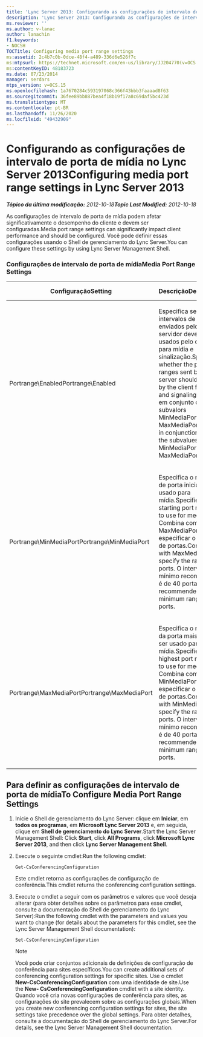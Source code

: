 ```yaml
---
title: 'Lync Server 2013: Configurando as configurações de intervalo de porta de mídia'
description: 'Lync Server 2013: Configurando as configurações de intervalo de porta de mídia.'
ms.reviewer: ''
ms.author: v-lanac
author: lanachin
f1.keywords:
- NOCSH
TOCTitle: Configuring media port range settings
ms:assetid: 2c4b7c0b-0dce-48f4-a489-336d6e526f7c
ms:mtpsurl: https://technet.microsoft.com/en-us/library/JJ204770(v=OCS.15)
ms:contentKeyID: 48183723
ms.date: 07/23/2014
manager: serdars
mtps_version: v=OCS.15
ms.openlocfilehash: 1a7670284c593197068c366f43bbb3faaaad8f63
ms.sourcegitcommit: 36fee89bb887bea4f18b19f17a8c69daf5bc423d
ms.translationtype: MT
ms.contentlocale: pt-BR
ms.lasthandoff: 11/26/2020
ms.locfileid: "49432909"
---
```

# <a name="configuring-media-port-range-settings-in-lync-server-2013"></a><span data-ttu-id="05a13-103">Configurando as configurações de intervalo de porta de mídia no Lync Server 2013</span><span class="sxs-lookup"><span data-stu-id="05a13-103">Configuring media port range settings in Lync Server 2013</span></span>

<div data-xmlns="http://www.w3.org/1999/xhtml">

<div class="topic" data-xmlns="http://www.w3.org/1999/xhtml" data-msxsl="urn:schemas-microsoft-com:xslt" data-cs="https://msdn.microsoft.com/">

<div data-asp="https://msdn2.microsoft.com/asp">



</div>

<div id="mainSection">

<div id="mainBody"><span data-ttu-id="05a13-104">

<span> </span></span><span class="sxs-lookup"><span data-stu-id="05a13-104">

<span> </span></span></span>

<span data-ttu-id="05a13-105">_**Tópico da última modificação:** 2012-10-18_</span><span class="sxs-lookup"><span data-stu-id="05a13-105">_**Topic Last Modified:** 2012-10-18_</span></span>

<span data-ttu-id="05a13-106">As configurações de intervalo de porta de mídia podem afetar significativamente o desempenho do cliente e devem ser configuradas.</span><span class="sxs-lookup"><span data-stu-id="05a13-106">Media port range settings can significantly impact client performance and should be configured.</span></span> <span data-ttu-id="05a13-107">Você pode definir essas configurações usando o Shell de gerenciamento do Lync Server.</span><span class="sxs-lookup"><span data-stu-id="05a13-107">You can configure these settings by using Lync Server Management Shell.</span></span>

### <a name="media-port-range-settings"></a><span data-ttu-id="05a13-108">Configurações de intervalo de porta de mídia</span><span class="sxs-lookup"><span data-stu-id="05a13-108">Media Port Range Settings</span></span>

<table>
<colgroup>
<col style="width: 25%" />
<col style="width: 25%" />
<col style="width: 25%" />
<col style="width: 25%" />
</colgroup>
<thead>
<tr class="header">
<th><span data-ttu-id="05a13-109">Configuração</span><span class="sxs-lookup"><span data-stu-id="05a13-109">Setting</span></span></th>
<th><span data-ttu-id="05a13-110">Descrição</span><span class="sxs-lookup"><span data-stu-id="05a13-110">Description</span></span></th>
<th><span data-ttu-id="05a13-111">Cmdlet do Shell de gerenciamento do Lync Server</span><span class="sxs-lookup"><span data-stu-id="05a13-111">Lync Server Management Shell cmdlet</span></span></th>
<th><span data-ttu-id="05a13-112">Parâmetros do cmdlet</span><span class="sxs-lookup"><span data-stu-id="05a13-112">Cmdlet parameters</span></span></th>
</tr>
</thead>
<tbody>
<tr class="odd">
<td><p><span data-ttu-id="05a13-113">Portrange\Enabled</span><span class="sxs-lookup"><span data-stu-id="05a13-113">Portrange\Enabled</span></span></p></td>
<td><p><span data-ttu-id="05a13-114">Especifica se os intervalos de porta enviados pelo servidor devem ser usados pelo cliente para mídia e sinalização.</span><span class="sxs-lookup"><span data-stu-id="05a13-114">Specifies whether the port ranges sent by the server should be used by the client for media and signaling.</span></span> <span data-ttu-id="05a13-115">Usado em conjunto com os subvalors MinMediaPort e MaxMediaPort.</span><span class="sxs-lookup"><span data-stu-id="05a13-115">Used in conjunction with the subvalues MinMediaPort and MaxMediaPort.</span></span></p></td>
<td><p><span data-ttu-id="05a13-116"><strong>CsConferencingConfiguration</strong></span><span class="sxs-lookup"><span data-stu-id="05a13-116"><strong>CsConferencingConfiguration</strong></span></span></p></td>
<td><p><span data-ttu-id="05a13-117">ClientMediaPortRangeEnabled</span><span class="sxs-lookup"><span data-stu-id="05a13-117">ClientMediaPortRangeEnabled</span></span></p></td>
</tr>
<tr class="even">
<td><p><span data-ttu-id="05a13-118">Portrange\MinMediaPort</span><span class="sxs-lookup"><span data-stu-id="05a13-118">Portrange\MinMediaPort</span></span></p></td>
<td><p><span data-ttu-id="05a13-119">Especifica o número de porta inicial a ser usado para mídia.</span><span class="sxs-lookup"><span data-stu-id="05a13-119">Specifies the starting port number to use for media.</span></span> <span data-ttu-id="05a13-120">Combina com MaxMediaPort para especificar o intervalo de portas.</span><span class="sxs-lookup"><span data-stu-id="05a13-120">Combines with MaxMediaPort to specify the range of ports.</span></span> <span data-ttu-id="05a13-121">O intervalo mínimo recomendado é de 40 portas.</span><span class="sxs-lookup"><span data-stu-id="05a13-121">The recommended minimum range is 40 ports.</span></span></p></td>
<td><p><span data-ttu-id="05a13-122"><strong>CsConferencingConfiguration</strong></span><span class="sxs-lookup"><span data-stu-id="05a13-122"><strong>CsConferencingConfiguration</strong></span></span></p></td>
<td><p><span data-ttu-id="05a13-123">ClientMediaPort (representa o número da porta inicial a ser usado para a mídia do cliente)</span><span class="sxs-lookup"><span data-stu-id="05a13-123">ClientMediaPort (represents the starting port number to use for client media)</span></span></p></td>
</tr>
<tr class="odd">
<td><p><span data-ttu-id="05a13-124">Portrange\MaxMediaPort</span><span class="sxs-lookup"><span data-stu-id="05a13-124">Portrange\MaxMediaPort</span></span></p></td>
<td><p><span data-ttu-id="05a13-125">Especifica o número da porta mais alta a ser usado para mídia.</span><span class="sxs-lookup"><span data-stu-id="05a13-125">Specifies the highest port number to use for media.</span></span> <span data-ttu-id="05a13-126">Combina com MinMediaPort para especificar o intervalo de portas.</span><span class="sxs-lookup"><span data-stu-id="05a13-126">Combines with MinMediaPort to specify the range of ports.</span></span> <span data-ttu-id="05a13-127">O intervalo mínimo recomendado é de 40 portas.</span><span class="sxs-lookup"><span data-stu-id="05a13-127">The recommended minimum range is 40 ports.</span></span></p></td>
<td><p><span data-ttu-id="05a13-128"><strong>CsConferencingConfiguration</strong></span><span class="sxs-lookup"><span data-stu-id="05a13-128"><strong>CsConferencingConfiguration</strong></span></span></p></td>
<td><p><span data-ttu-id="05a13-129">ClientMediaPortRange (indica o número total de portas disponíveis para a mídia do cliente; o padrão é 40)</span><span class="sxs-lookup"><span data-stu-id="05a13-129">ClientMediaPortRange (indicates the total number of ports available for client media; default is 40)</span></span></p></td>
</tr>
</tbody>
</table>


<div>

## <a name="to-configure-media-port-range-settings"></a><span data-ttu-id="05a13-130">Para definir as configurações de intervalo de porta de mídia</span><span class="sxs-lookup"><span data-stu-id="05a13-130">To Configure Media Port Range Settings</span></span>

1.  <span data-ttu-id="05a13-131">Inicie o Shell de gerenciamento do Lync Server: clique em **Iniciar**, em **todos os programas**, em **Microsoft Lync Server 2013** e, em seguida, clique em **Shell de gerenciamento do Lync Server**.</span><span class="sxs-lookup"><span data-stu-id="05a13-131">Start the Lync Server Management Shell: Click **Start**, click **All Programs**, click **Microsoft Lync Server 2013**, and then click **Lync Server Management Shell**.</span></span>

2.  <span data-ttu-id="05a13-132">Execute o seguinte cmdlet:</span><span class="sxs-lookup"><span data-stu-id="05a13-132">Run the following cmdlet:</span></span>
    
        Get-CsConferencingConfiguration
    
    <span data-ttu-id="05a13-133">Este cmdlet retorna as configurações de configuração de conferência.</span><span class="sxs-lookup"><span data-stu-id="05a13-133">This cmdlet returns the conferencing configuration settings.</span></span>

3.  <span data-ttu-id="05a13-134">Execute o cmdlet a seguir com os parâmetros e valores que você deseja alterar (para obter detalhes sobre os parâmetros para esse cmdlet, consulte a documentação do Shell de gerenciamento do Lync Server):</span><span class="sxs-lookup"><span data-stu-id="05a13-134">Run the following cmdlet with the parameters and values you want to change (for details about the parameters for this cmdlet, see the Lync Server Management Shell documentation):</span></span>
    
        Set-CsConferencingConfiguration
    
    <div>
    

    > [!NOTE]  
    > <span data-ttu-id="05a13-135">Você pode criar conjuntos adicionais de definições de configuração de conferência para sites específicos.</span><span class="sxs-lookup"><span data-stu-id="05a13-135">You can create additional sets of conferencing configuration settings for specific sites.</span></span> <span data-ttu-id="05a13-136">Use o cmdlet <STRONG>New-CsConferencingConfiguration</STRONG> com uma identidade de site.</span><span class="sxs-lookup"><span data-stu-id="05a13-136">Use the <STRONG>New- CsConferencingConfiguration</STRONG> cmdlet with a site identity.</span></span> <span data-ttu-id="05a13-137">Quando você cria novas configurações de conferência para sites, as configurações do site prevalecem sobre as configurações globais.</span><span class="sxs-lookup"><span data-stu-id="05a13-137">When you create new conferencing configuration settings for sites, the site settings take precedence over the global settings.</span></span> <span data-ttu-id="05a13-138">Para obter detalhes, consulte a documentação do Shell de gerenciamento do Lync Server.</span><span class="sxs-lookup"><span data-stu-id="05a13-138">For details, see the Lync Server Management Shell documentation.</span></span>

    
    <span data-ttu-id="05a13-139"></div>

</div>

</div>

<span> </span>

</div>

</div>

</span><span class="sxs-lookup"><span data-stu-id="05a13-139"></div>

</div>

</div>

<span> </span>

</div>

</div>

</span></span></div>

